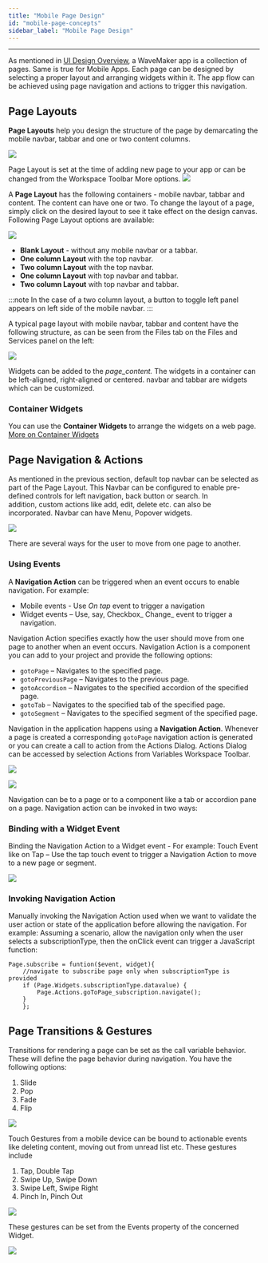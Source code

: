 ```yaml
---
title: "Mobile Page Design"
id: "mobile-page-concepts"
sidebar_label: "Mobile Page Design"
---
```

---

As mentioned in [UI Design Overview](/learn/app-development/ui-design/design-overview/), a WaveMaker app is a collection of pages. Same is true for Mobile Apps. Each page can be designed by selecting a proper layout and arranging widgets within it. The app flow can be achieved using page navigation and actions to trigger this navigation.

## Page Layouts

**Page Layouts** help you design the structure of the page by demarcating the mobile navbar, tabbar and one or two content columns.

[![](/learn/assets/page_layout_concept_mobile.png)](/learn/assets/page_layout_concept_mobile.png)

Page Layout is set at the time of adding new page to your app or can be changed from the Workspace Toolbar More options.
[![](/learn/assets/mobile_layout_change.png)](/learn/assets/mobile_layout_change.png) 

A **Page Layout** has the following containers - mobile navbar, tabbar and content. The content can have one or two. To change the layout of a page, simply click on the desired layout to see it take effect on the design canvas. Following Page Layout options are available: 

[![](/learn/assets/page_layout_mobile.png)](/learn/assets/page_layout_mobile.png)

- **Blank Layout** - without any mobile navbar or a tabbar.
- **One column Layout** with the top navbar.
- **Two column Layout** with the top navbar.
- **One column Layout** with top navbar and tabbar.
- **Two column Layout** with top navbar and tabbar.

:::note
In the case of a two column layout, a button to toggle left panel appears on left side of the mobile navbar. 
:::

A typical page layout with mobile navbar, tabbar and content have the following structure, as can be seen from the Files tab on the Files and Services panel on the left: 

[![](/learn/assets/page_layout_files_mobile.png)](/learn/assets/page_layout_files_mobile.png)

Widgets can be added to the _page\_content._ The widgets in a container can be left-aligned, right-aligned or centered. navbar and tabbar are widgets which can be customized.

### Container Widgets

You can use the **Container Widgets** to arrange the widgets on a web page. [More on Container Widgets](/learn/app-development/widgets/widget-library/#container)

## Page Navigation & Actions

As mentioned in the previous section, default top navbar can be selected as part of the Page Layout. This Navbar can be configured to enable pre-defined controls for left navigation, back button or search. In addition, custom actions like add, edit, delete etc. can also be incorporated. Navbar can have Menu, Popover widgets.

[![](/learn/assets/page_navigation_mobile.png)](/learn/assets/page_navigation_mobile.png)

There are several ways for the user to move from one page to another. 

### Using Events

A **Navigation Action** can be triggered when an event occurs to enable navigation. For example:

- Mobile events - Use _On tap_ event to trigger a navigation
- Widget events – Use, say, Checkbox_ Change_ event to trigger a navigation.

Navigation Action specifies exactly how the user should move from one page to another when an event occurs. Navigation Action is a component you can add to your project and provide the following options:

- `gotoPage` – Navigates to the specified page.
- `gotoPreviousPage` – Navigates to the previous page.
- `gotoAccordion` – Navigates to the specified accordion of the specified page.
- `gotoTab` – Navigates to the specified tab of the specified page.
- `gotoSegment` – Navigates to the specified segment of the specified page.

Navigation in the application happens using a **Navigation Action**. Whenever a page is created a corresponding `gotoPage` navigation action is generated or you can create a call to action from the Actions Dialog. Actions Dialog can be accessed by selection Actions from Variables Workspace Toolbar.

[![](/learn/assets/action_sel_mobile.png)](/learn/assets/action_sel_mobile.png)

[![](/learn/assets/action_new_mobile.png)](/learn/assets/action_new_mobile.png)

Navigation can be to a page or to a component like a tab or accordion pane on a page. Navigation action can be invoked in two ways:

### Binding with a Widget Event

Binding the Navigation Action to a Widget event - For example: Touch Event like on Tap – Use the tap touch event to trigger a Navigation Action to move to a new page or segment. 

[![](/learn/assets/action_event_mobile.png)](/learn/assets/action_event_mobile.png)

### Invoking Navigation Action

Manually invoking the Navigation Action used when we want to validate the user action or state of the application before allowing the navigation. For example: Assuming a scenario, allow the navigation only when the user selects a subscriptionType, then the onClick event can trigger a JavaScript function:

```    
Page.subscribe = funtion($event, widget){
    //navigate to subscribe page only when subscriptionType is provided
    if (Page.Widgets.subscriptionType.datavalue) {
        Page.Actions.goToPage_subscription.navigate();
    }
    };
```    

## Page Transitions & Gestures

Transitions for rendering a page can be set as the call variable behavior. These will define the page behavior during navigation. You have the following options:

1. Slide
2. Pop
3. Fade
4. Flip

[![](/learn/assets/call_trans_mobile.png)](/learn/assets/call_trans_mobile.png)

Touch Gestures from a mobile device can be bound to actionable events like deleting content, moving out from unread list etc. These gestures include

1. Tap, Double Tap
2. Swipe Up, Swipe Down
3. Swipe Left, Swipe Right
4. Pinch In, Pinch Out

[![](/learn/assets/page_gestures_mobile.png)](/learn/assets/page_gestures_mobile.png) 

These gestures can be set from the Events property of the concerned Widget. 

[![](/learn/assets/call_gestures_mobile.png)](/learn/assets/call_gestures_mobile.png)
